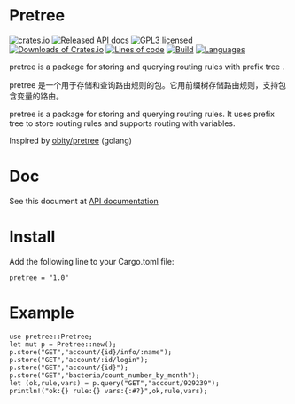 # Pretree

[![crates.io](https://img.shields.io/crates/v/pretree.svg?color=yellow)](https://crates.io/crates/pretree)
[![Released API docs](https://docs.rs/pretree/badge.svg)](https://docs.rs/pretree)
[![GPL3 licensed](https://img.shields.io/github/license/code-translation/pretree.svg)](./LICENSE)
[![Downloads of Crates.io](https://img.shields.io/crates/d/pretree.svg)](https://crates.io/crates/pretree)
[![Lines of code](https://img.shields.io/tokei/lines/github/code-translation/pretree.svg)](#)
[![Build](https://img.shields.io/github/workflow/status/code-translation/pretree/Rust.svg)](#)
[![Languages](https://img.shields.io/github/languages/top/code-translation/pretree.svg)](#)
<!-- [![Downloads of releases](https://img.shields.io/github/downloads/code-translation/pretree/total.svg)](https://github.com/code-translation/pretree/releases/latest) -->

pretree is a package for storing and querying routing rules with prefix tree .

pretree 是一个用于存储和查询路由规则的包。它用前缀树存储路由规则，支持包含变量的路由。

pretree is a package for storing and querying routing rules. It uses prefix tree to store routing rules and supports routing with variables.


Inspired by [obity/pretree](https://github.com/obity/pretree) (golang)

# Doc

See this document at [API documentation](https://docs.rs/pretree)

# Install

Add the following line to your Cargo.toml file:
    
    pretree = "1.0"

# Example

```
use pretree::Pretree;
let mut p = Pretree::new();
p.store("GET","account/{id}/info/:name");
p.store("GET","account/:id/login");
p.store("GET","account/{id}");
p.store("GET","bacteria/count_number_by_month");
let (ok,rule,vars) = p.query("GET","account/929239");
println!("ok:{} rule:{} vars:{:#?}",ok,rule,vars);

```
